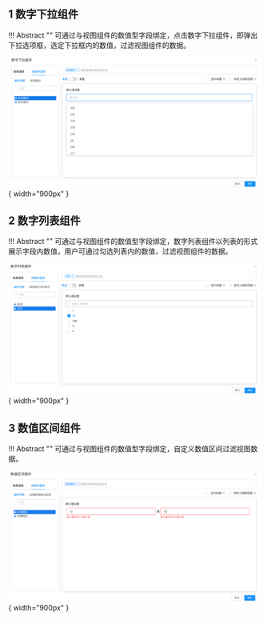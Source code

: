 ## 1 数字下拉组件

!!! Abstract ""
	可通过与视图组件的数值型字段绑定，点击数字下拉组件，即弹出下拉选项框，选定下拉框内的数值，过滤视图组件的数据。

![仪表盘编辑_过滤组件](../../img/dashboard_generation/数字下拉组件.png){ width="900px" }

## 2 数字列表组件

!!! Abstract ""
	可通过与视图组件的数值型字段绑定，数字列表组件以列表的形式展示字段内数值，用户可通过勾选列表内的数值，过滤视图组件的数据。

![仪表盘编辑_过滤组件](../../img/dashboard_generation/数字列表组件.png){ width="900px" }

## 3 数值区间组件

!!! Abstract ""
	可通过与视图组件的数值型字段绑定，自定义数值区间过滤视图数据。

![仪表盘编辑_过滤组件](../../img/dashboard_generation/数值区间组件.png){ width="900px" }
